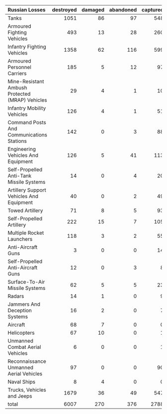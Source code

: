 | Russian Losses                                   |   destroyed |   damaged |   abandoned |   captured |   total |
|:-------------------------------------------------|------------:|----------:|------------:|-----------:|--------:|
| Tanks                                            |        1051 |        86 |          97 |        548 |    1782 |
| Armoured Fighting Vehicles                       |         493 |        13 |          28 |        260 |     794 |
| Infantry Fighting Vehicles                       |        1358 |        62 |         116 |        599 |    2135 |
| Armoured Personnel Carriers                      |         185 |         5 |          12 |         97 |     299 |
| Mine-Resistant Ambush Protected  (MRAP) Vehicles |          29 |         4 |           1 |         10 |      44 |
| Infantry Mobility Vehicles                       |         126 |         4 |           1 |         51 |     182 |
| Command Posts And Communications Stations        |         142 |         0 |           3 |         88 |     233 |
| Engineering Vehicles And Equipment               |         126 |         5 |          41 |        113 |     285 |
| Self-Propelled Anti-Tank Missile Systems         |          14 |         0 |           4 |         20 |      38 |
| Artillery Support Vehicles And Equipment         |          40 |         0 |           2 |         49 |      91 |
| Towed Artillery                                  |          71 |         8 |           5 |         93 |     177 |
| Self-Propelled Artillery                         |         222 |        15 |           7 |        105 |     349 |
| Multiple Rocket Launchers                        |         118 |         3 |           2 |         55 |     178 |
| Anti-Aircraft Guns                               |           3 |         0 |           0 |         14 |      17 |
| Self-Propelled Anti-Aircraft Guns                |          12 |         0 |           3 |          8 |      23 |
| Surface-To-Air Missile Systems                   |          62 |         5 |           5 |         23 |      95 |
| Radars                                           |          14 |         1 |           0 |          9 |      24 |
| Jammers And Deception Systems                    |          16 |         2 |           0 |          7 |      25 |
| Aircraft                                         |          68 |         7 |           0 |          0 |      75 |
| Helicopters                                      |          67 |        10 |           0 |          1 |      78 |
| Unmanned Combat Aerial Vehicles                  |           6 |         0 |           0 |          1 |       7 |
| Reconnaissance Unmanned Aerial Vehicles          |          97 |         0 |           0 |         90 |     187 |
| Naval Ships                                      |           8 |         4 |           0 |          0 |      12 |
| Trucks, Vehicles and Jeeps                       |        1679 |        36 |          49 |        547 |    2311 |
| total                                            |        6007 |       270 |         376 |       2788 |    9441 |